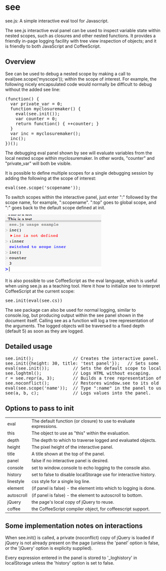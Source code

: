 see
===

see.js: A simple interactive eval tool for Javascript.

The see.js interactive eval panel can be used to inspect
variable state within nested scopes, such as closures and
other nested functions.  It provides a friendly in-page
logging facility with tree view inspection of objects; and
it is friendly to both JavaScript and CoffeeScript.

Overview
--------

See can be used to debug a nested scope by making a call to
eval(see.scope('myscope')); within the scope of interest.
For example, the following nicely encapsulated code would normally
be difficult to debug without the added see line:

<pre>
(function() {
  var private_var = 0;
  function myclosuremaker() {
    eval(see.init());
    var counter = 0;
    return function() { ++counter; }
  }
  var inc = myclosuremaker();
  inc();
})();
</pre>

The debugging eval panel shown by see will evaluate variables from
the local nested scope within myclosuremaker.  In other words,
"counter" and "private_var" will both be visible.

It is possible to define multiple scopes for a single debugging session
by adding the following at the scope of interest:

<pre>
eval(see.scope('scopename'));
</pre>

To switch scopes within the interactive panel, just enter ":" followed
by the scope name, for example, ":scopename".  ":top" goes to global
scope, and ":" goes back to the default scope defined at init.

![Screenshot of see panel](see-usage.png?raw=true)

It is also possible to use CoffeeScript as the eval language, which is
useful when using see.js as a teaching tool.  Here it how to initialize
see to interpret CoffeeScript at the current scope:

<pre>
see.init(eval(see.cs))
</pre>

The see package can also be used for normal logging, similar to
console.log, but producing output within the see panel shown in the
document itself.  Calling see as a function will log a tree
representation of the arguments.  The logged objects will be traversed
to a fixed depth (default 5) as soon as they are logged.

Detailed usage
--------------

<pre>
see.init();               // Creates the interactive panel.
see.init({height: 30, title: 'test panel'});   // Sets some options.
eval(see.init());         // Sets the default scope to local scope.
see.loghtml();            // Logs HTML without escaping.
r = see.repr(a, 3);       // Builds a tree representation of a to depth 3.
see.noconflict();         // Restores window.see to its old value.
eval(see.scope('name'));  // Type ":name" in the panel to use this scope. 
see(a, b, c);             // Logs values into the panel.
</pre>

Options to pass to init
-----------------------
<table>
<tr><td>eval</td><td>The default function (or closure) to use to evaluate expressions.</td></tr>
<tr><td>this</td><td>The object to use as "this" within the evaluation.</td></tr>
<tr><td>depth</td><td>The depth to which to traverse logged and evaluated objects.</td></tr>
<tr><td>height</td><td>The pixel height of the interactive panel.</td></tr>
<tr><td>title</td><td>A title shown at the top of the panel.</td></tr>
<tr><td>panel</td><td>false if no interactive panel is desired.</td></tr>
<tr><td>console</td><td>set to window.console to echo logging to the console also.</td></tr>
<tr><td>history</td><td>set to false to disable localStorage use for interactive history.</td></tr>
<tr><td>linestyle</td><td>css style for a single log line.</td></tr>
<tr><td>element</td><td>(if panel is false) - the element into which to logging is done.</td></tr>
<tr><td>autoscroll</td><td>(if panel is false) - the element to autoscroll to bottom.</td></tr>
<tr><td>jQuery</td><td>the page's local copy of jQuery to reuse.</td></tr>
<tr><td>coffee</td><td>the CoffeeScript compiler object, for coffeescript support.</td></tr>
</table>

Some implementation notes on interactions
-----------------------------------------

When see.init() is called, a private (noconflict) copy of jQuery is
loaded if jQuery is not already present on the page (unless the 'panel'
option is false, or the 'jQuery' option is explicity supplied).

Every expression entered in the panel is stored to '_loghistory' in
localStorage unless the 'history' option is set to false.
